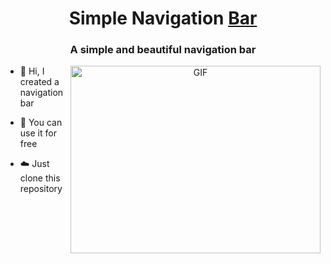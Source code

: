 <h1 align="center">Simple Navigation <a href="https://geogz-navigation-bar.netlify.app/" target="_blank">
Bar</a></h1>
<h3 align="center">A simple and beautiful navigation bar </h3>


<a target="_blank" align="center">
  <img align="right" top="500" height="300" width="400" alt="GIF" src="https://geogz-navigation-bar.netlify.app/img/navigation.png">
</a>

- 🔭 Hi, I created a navigation bar

- 🌱 You can use it for free

- ☁️ Just clone this repository
<br/>

